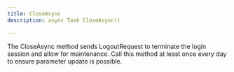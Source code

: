 ```yaml
---
title: CloseAsync
description: async Task CloseAsync()

---
```


The CloseAsync method sends LogoutRequest to terminate the login session and allow for maintenance. Call this method at least once every day to ensure parameter update is possible.
